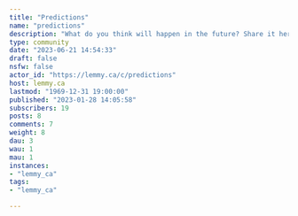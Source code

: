 ```yaml
---
title: "Predictions" 
name: "predictions"
description: "What do you think will happen in the future? Share it here "
type: community
date: "2023-06-21 14:54:33"
draft: false
nsfw: false
actor_id: "https://lemmy.ca/c/predictions"
host: lemmy.ca
lastmod: "1969-12-31 19:00:00"
published: "2023-01-28 14:05:58"
subscribers: 19
posts: 8
comments: 7
weight: 8
dau: 3
wau: 1
mau: 1
instances:
- "lemmy_ca"
tags: 
- "lemmy_ca"

---
```

